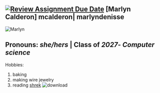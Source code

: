 [![Review Assignment Due Date](https://classroom.github.com/assets/deadline-readme-button-22041afd0340ce965d47ae6ef1cefeee28c7c493a6346c4f15d667ab976d596c.svg)](https://classroom.github.com/a/BpXStGJy)
[Marlyn Calderon] 
**mcalderon**|
**marlyndenisse**
---
![Marlyn](https://github.com/user-attachments/assets/68380d2b-c651-4446-8dbb-30cb828d3193)

Pronouns: *she/hers* |
Class of *2027*- *Computer science*
---
Hobbies:
1. baking
2. making wire jewelry
3. reading
[shrek](https://www.dreamworks.com/movies/shrek)
![download](https://github.com/user-attachments/assets/46750e92-03b1-4496-a1b8-25aa7ff8fb95)

